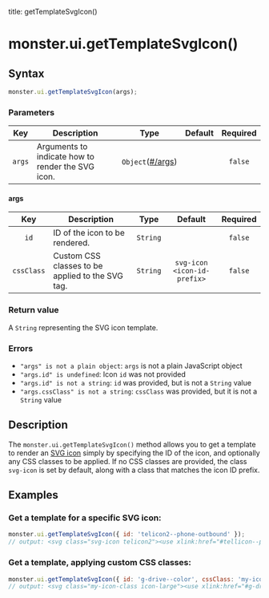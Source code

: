 title: getTemplateSvgIcon()

# monster.ui.getTemplateSvgIcon()

## Syntax
```javascript
monster.ui.getTemplateSvgIcon(args);
```

### Parameters
Key | Description | Type | Default | Required
:-: | --- | :-: | :-: | :-:
`args` | Arguments to indicate how to render the SVG icon. | `Object`([#/args](#args)) | | `false`

#### args
Key | Description | Type | Default | Required
:-: | --- | :-: | :-: | :-:
`id` | ID of the icon to be rendered. | `String` | | `false`
`cssClass` | Custom CSS classes to be applied to the SVG tag. | `String` | `svg-icon <icon-id-prefix>` | `false`

### Return value
A `String` representing the SVG icon template.

### Errors
* `"args" is not a plain object`: `args` is not a plain JavaScript object
* `"args.id" is undefined`: Icon `id` was not provided
* `"args.id" is not a string`: `id` was provided, but is not a `String` value
* `"args.cssClass" is not a string`: `cssClass` was provided, but it is not a `String` value

## Description

The `monster.ui.getTemplateSvgIcon()` method allows you to get a template to render an [SVG icon][svgIcons] simply by specifying the ID of the icon, and optionally any CSS classes to be applied. If no CSS classes are provided, the class `svg-icon` is set by default, along with a class that matches the icon ID prefix.

## Examples
### Get a template for a specific SVG icon:
```javascript
monster.ui.getTemplateSvgIcon({ id: 'telicon2--phone-outbound' });
// output: <svg class="svg-icon telicon2"><use xlink:href="#tellicon--phone-outbound" ⁄></svg>
```
### Get a template, applying custom CSS classes:
```javascript
monster.ui.getTemplateSvgIcon({ id: 'g-drive--color', cssClass: 'my-icon-class icon-large' });
// output: <svg class="my-icon-class icon-large"><use xlink:href="#g-drive--color" ⁄></svg>
```

[svgIcons]: ../svgIcons.md

